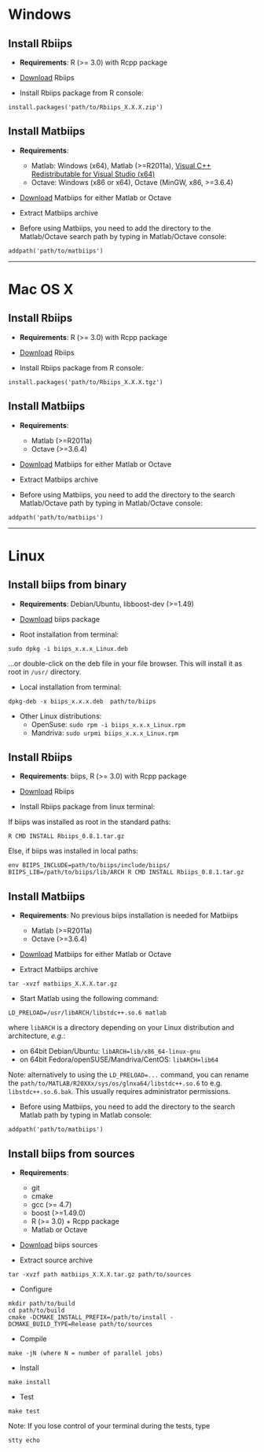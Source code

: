 Windows
=============

Install Rbiips
--------------
* **Requirements**: R (>= 3.0) with Rcpp package

* [Download](https://alea.bordeaux.inria.fr/biips/doku.php?id=download) Rbiips

* Install Rbiips package from R console:

```
install.packages('path/to/Rbiips_X.X.X.zip')
```

Install Matbiips
----------------
* **Requirements**:

    - Matlab: Windows (x64), Matlab (>=R2011a), [Visual C++ Redistributable for Visual Studio (x64)](http://www.microsoft.com/en-US/download/details.aspx?id=30679)
    - Octave: Windows (x86 or x64), Octave (MinGW, x86, >=3.6.4)

* [Download](https://alea.bordeaux.inria.fr/biips/doku.php?id=download) Matbiips for either Matlab or Octave

* Extract Matbiips archive

* Before using Matbiips, you need to add the directory to the Matlab/Octave search path by typing in Matlab/Octave console:

```
addpath('path/to/matbiips')
```

-------------------------------------------------------------------------------

Mac OS X
============

Install Rbiips
--------------
* **Requirements**: R (>= 3.0) with Rcpp package

* [Download](https://alea.bordeaux.inria.fr/biips/doku.php?id=download) Rbiips

* Install Rbiips package from R console:

```
install.packages('path/to/Rbiips_X.X.X.tgz')
```

Install Matbiips
----------------
* **Requirements**:

    - Matlab (>=R2011a)
    - Octave (>=3.6.4)

* [Download](https://alea.bordeaux.inria.fr/biips/doku.php?id=download) Matbiips for either Matlab or Octave

* Extract Matbiips archive

* Before using Matbiips, you need to add the directory to the search Matlab/Octave path by typing in Matlab/Octave console:

```
addpath('path/to/matbiips')
```

-------------------------------------------------------------------------------

Linux
=============

Install biips from binary
-------------------------
* **Requirements**: Debian/Ubuntu, libboost-dev (>=1.49)

* [Download](https://alea.bordeaux.inria.fr/biips/doku.php?id=download) biips package

* Root installation from terminal:

```
sudo dpkg -i biips_x.x.x_Linux.deb
```

...or double-click on the deb file in your file browser. This will install it as root in `/usr/` directory.

* Local installation from terminal:

```
dpkg-deb -x biips_x.x.x.deb  path/to/biips
```

* Other Linux distributions:
    - OpenSuse: `sudo rpm -i biips_x.x.x_Linux.rpm`
    - Mandriva: `sudo urpmi biips_x.x.x_Linux.rpm `

Install Rbiips
--------------
* **Requirements**: biips, R (>= 3.0) with Rcpp package

* [Download](https://alea.bordeaux.inria.fr/biips/doku.php?id=download) Rbiips

* Install Rbiips package from linux terminal:

If biips was installed as root in the standard paths:

```
R CMD INSTALL Rbiips_0.8.1.tar.gz
```

Else, if biips was installed in local paths:

```
env BIIPS_INCLUDE=path/to/biips/include/biips/ BIIPS_LIB=/path/to/biips/lib/ARCH R CMD INSTALL Rbiips_0.8.1.tar.gz
```

Install Matbiips
----------------
* **Requirements**: No previous biips installation is needed for Matbiips

    - Matlab (>=R2011a)
    - Octave (>=3.6.4)

* [Download](https://alea.bordeaux.inria.fr/biips/doku.php?id=download) Matbiips for either Matlab or Octave

* Extract Matbiips archive

```
tar -xvzf matbiips_X.X.X.tar.gz
```

* Start Matlab using the following command:

```
LD_PRELOAD=/usr/libARCH/libstdc++.so.6 matlab
```

where `libARCH` is a directory depending on your Linux distribution and architecture, *e.g.*:

- on 64bit Debian/Ubuntu: `libARCH=lib/x86_64-linux-gnu`
- on 64bit Fedora/openSUSE/Mandriva/CentOS: `libARCH=lib64`

Note: alternatively to using the `LD_PRELOAD=...` command, you can rename the `path/to/MATLAB/R20XXx/sys/os/glnxa64/libstdc++.so.6` to e.g. `libstdc++.so.6.bak`.
This usually requires administrator permissions.

* Before using Matbiips, you need to add the directory to the search Matlab path by typing in Matlab console:

```
addpath('path/to/matbiips')
```

Install biips from sources
--------------------------
* **Requirements**:
    - git
    - cmake
    - gcc (>= 4.7)
    - boost (>=1.49.0)
    - R (>= 3.0) + Rcpp package
    - Matlab or Octave

* [Download](https://alea.bordeaux.inria.fr/biips/doku.php?id=download) biips sources

* Extract source archive

```
tar -xvzf path matbiips_X.X.X.tar.gz path/to/sources
```

* Configure

```
mkdir path/to/build
cd path/to/build
cmake -DCMAKE_INSTALL_PREFIX=/path/to/install -DCMAKE_BUILD_TYPE=Release path/to/sources
```

* Compile

```
make -jN (where N = number of parallel jobs)
```

* Install

```
make install
```

* Test

```
make test
```

Note: If you lose control of your terminal during the tests, type

```
stty echo
```

